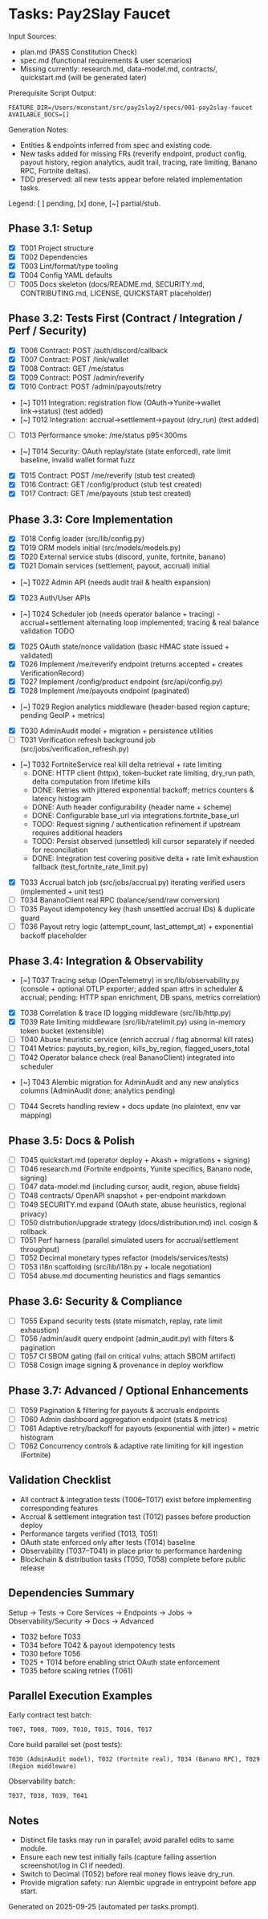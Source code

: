 # Tasks: Pay2Slay Faucet

Input Sources:
- plan.md (PASS Constitution Check)
- spec.md (functional requirements & user scenarios)
- Missing currently: research.md, data-model.md, contracts/, quickstart.md (will be generated later)

Prerequisite Script Output:
```
FEATURE_DIR=/Users/mconstant/src/pay2slay2/specs/001-pay2slay-faucet
AVAILABLE_DOCS=[]
```

Generation Notes:
- Entities & endpoints inferred from spec and existing code.
- New tasks added for missing FRs (reverify endpoint, product config, payout history, region analytics, audit trail, tracing, rate limiting, Banano RPC, Fortnite deltas).
- TDD preserved: all new tests appear before related implementation tasks.

Legend: [ ] pending, [x] done, [~] partial/stub.

## Phase 3.1: Setup
- [x] T001 Project structure
- [x] T002 Dependencies
- [x] T003 Lint/format/type tooling
- [x] T004 Config YAML defaults
- [ ] T005 Docs skeleton (docs/README.md, SECURITY.md, CONTRIBUTING.md, LICENSE, QUICKSTART placeholder)

## Phase 3.2: Tests First (Contract / Integration / Perf / Security)
- [x] T006 Contract: POST /auth/discord/callback
- [x] T007 Contract: POST /link/wallet
- [x] T008 Contract: GET /me/status
- [x] T009 Contract: POST /admin/reverify
- [x] T010 Contract: POST /admin/payouts/retry
- [~] T011 Integration: registration flow (OAuth→Yunite→wallet link→status) (test added)
- [~] T012 Integration: accrual→settlement→payout (dry_run) (test added)
- [ ] T013 Performance smoke: /me/status p95<300ms
- [~] T014 Security: OAuth replay/state (state enforced), rate limit baseline, invalid wallet format fuzz
- [x] T015 Contract: POST /me/reverify (stub test created)
- [x] T016 Contract: GET /config/product (stub test created)
- [x] T017 Contract: GET /me/payouts (stub test created)

## Phase 3.3: Core Implementation
- [x] T018 Config loader (src/lib/config.py)
- [x] T019 ORM models initial (src/models/models.py)
- [x] T020 External service stubs (discord, yunite, fortnite, banano)
- [x] T021 Domain services (settlement, payout, accrual) initial
- [~] T022 Admin API (needs audit trail & health expansion)
- [x] T023 Auth/User APIs
- [~] T024 Scheduler job (needs operator balance + tracing) - accrual+settlement alternating loop implemented; tracing & real balance validation TODO
- [x] T025 OAuth state/nonce validation (basic HMAC state issued + validated)
- [x] T026 Implement /me/reverify endpoint (returns accepted + creates VerificationRecord)
- [x] T027 Implement /config/product endpoint (src/api/config.py)
- [x] T028 Implement /me/payouts endpoint (paginated)
- [~] T029 Region analytics middleware (header-based region capture; pending GeoIP + metrics)
- [x] T030 AdminAudit model + migration + persistence utilities
- [ ] T031 Verification refresh background job (src/jobs/verification_refresh.py)
- [~] T032 FortniteService real kill delta retrieval + rate limiting
	- DONE: HTTP client (httpx), token-bucket rate limiting, dry_run path, delta computation from lifetime kills
	- DONE: Retries with jittered exponential backoff; metrics counters & latency histogram
	- DONE: Auth header configurability (header name + scheme)
	- DONE: Configurable base_url via integrations.fortnite_base_url
	- TODO: Request signing / authentication refinement if upstream requires additional headers
	- TODO: Persist observed (unsettled) kill cursor separately if needed for reconciliation
	- DONE: Integration test covering positive delta + rate limit exhaustion fallback (test_fortnite_rate_limit.py)
- [x] T033 Accrual batch job (src/jobs/accrual.py) iterating verified users (implemented + unit test)
- [ ] T034 BananoClient real RPC (balance/send/raw conversion)
- [ ] T035 Payout idempotency key (hash unsettled accrual IDs) & duplicate guard
- [ ] T036 Payout retry logic (attempt_count, last_attempt_at) + exponential backoff placeholder

## Phase 3.4: Integration & Observability
- [~] T037 Tracing setup (OpenTelemetry) in src/lib/observability.py (console + optional OTLP exporter; added span attrs in scheduler & accrual; pending: HTTP span enrichment, DB spans, metrics correlation)
- [x] T038 Correlation & trace ID logging middleware (src/lib/http.py)
- [x] T039 Rate limiting middleware (src/lib/ratelimit.py) using in-memory token bucket (extensible)
- [ ] T040 Abuse heuristic service (enrich accrual / flag abnormal kill rates)
- [ ] T041 Metrics: payouts_by_region, kills_by_region, flagged_users_total
- [ ] T042 Operator balance check (real BananoClient) integrated into scheduler
- [~] T043 Alembic migration for AdminAudit and any new analytics columns (AdminAudit done; analytics pending)
- [ ] T044 Secrets handling review + docs update (no plaintext, env var mapping)

## Phase 3.5: Docs & Polish
- [ ] T045 quickstart.md (operator deploy + Akash + migrations + signing)
- [ ] T046 research.md (Fortnite endpoints, Yunite specifics, Banano node, signing)
- [ ] T047 data-model.md (including cursor, audit, region, abuse fields)
- [ ] T048 contracts/ OpenAPI snapshot + per-endpoint markdown
- [ ] T049 SECURITY.md expand (OAuth state, abuse heuristics, regional privacy)
- [ ] T050 distribution/upgrade strategy (docs/distribution.md) incl. cosign & rollback
- [ ] T051 Perf harness (parallel simulated users for accrual/settlement throughput)
- [ ] T052 Decimal monetary types refactor (models/services/tests)
- [ ] T053 i18n scaffolding (src/lib/i18n.py + locale negotiation)
- [ ] T054 abuse.md documenting heuristics and flags semantics

## Phase 3.6: Security & Compliance
- [ ] T055 Expand security tests (state mismatch, replay, rate limit exhaustion)
- [ ] T056 /admin/audit query endpoint (admin_audit.py) with filters & pagination
- [ ] T057 CI SBOM gating (fail on critical vulns; attach SBOM artifact)
- [ ] T058 Cosign image signing & provenance in deploy workflow

## Phase 3.7: Advanced / Optional Enhancements
- [ ] T059 Pagination & filtering for payouts & accruals endpoints
- [ ] T060 Admin dashboard aggregation endpoint (stats & metrics)
- [ ] T061 Adaptive retry/backoff for payouts (exponential with jitter) + metric histogram
- [ ] T062 Concurrency controls & adaptive rate limiting for kill ingestion (Fortnite)

## Validation Checklist
- All contract & integration tests (T006–T017) exist before implementing corresponding features
- Accrual & settlement integration test (T012) passes before production deploy
- Performance targets verified (T013, T051)
- OAuth state enforced only after tests (T014) baseline
- Observability (T037–T041) in place prior to performance hardening
- Blockchain & distribution tasks (T050, T058) complete before public release

## Dependencies Summary
Setup → Tests → Core Services → Endpoints → Jobs → Observability/Security → Docs → Advanced
- T032 before T033
- T034 before T042 & payout idempotency tests
- T030 before T056
- T025 + T014 before enabling strict OAuth state enforcement
- T035 before scaling retries (T061)

## Parallel Execution Examples
Early contract test batch:
```
T007, T008, T009, T010, T015, T016, T017
```
Core build parallel set (post tests):
```
T030 (AdminAudit model), T032 (Fortnite real), T034 (Banano RPC), T029 (Region middleware)
```
Observability batch:
```
T037, T038, T039, T041
```

## Notes
- Distinct file tasks may run in parallel; avoid parallel edits to same module.
- Ensure each new test initially fails (capture failing assertion screenshot/log in CI if needed).
- Switch to Decimal (T052) before real money flows leave dry_run.
- Provide migration safety: run Alembic upgrade in entrypoint before app start.

Generated on 2025-09-25 (automated per tasks.prompt).
